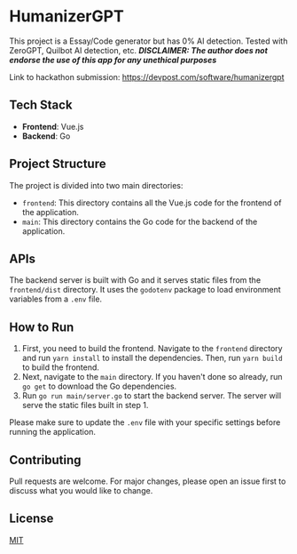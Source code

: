 # HumanizerGPT

This project is a Essay/Code generator but has 0% AI detection. Tested with ZeroGPT, Quilbot AI detection, etc. ***DISCLAIMER: The author does not endorse the use of this app for any unethical purposes***

Link to hackathon submission: https://devpost.com/software/humanizergpt

## Tech Stack

- **Frontend**: Vue.js
- **Backend**: Go

## Project Structure

The project is divided into two main directories:

- `frontend`: This directory contains all the Vue.js code for the frontend of the application.
- `main`: This directory contains the Go code for the backend of the application.

## APIs

The backend server is built with Go and it serves static files from the `frontend/dist` directory. It uses the `godotenv` package to load environment variables from a `.env` file.

## How to Run

1. First, you need to build the frontend. Navigate to the `frontend` directory and run `yarn install` to install the dependencies. Then, run `yarn build` to build the frontend.
2. Next, navigate to the `main` directory. If you haven't done so already, run `go get` to download the Go dependencies.
3. Run `go run main/server.go` to start the backend server. The server will serve the static files built in step 1.

Please make sure to update the `.env` file with your specific settings before running the application.


## Contributing

Pull requests are welcome. For major changes, please open an issue first to discuss what you would like to change.

## License

[MIT](https://choosealicense.com/licenses/mit/)
